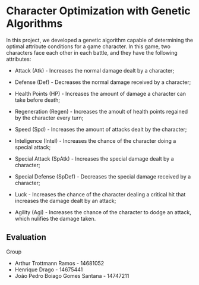 # Character Optimization with Genetic Algorithms

In this project, we developed a genetic algorithm capable of determining the optimal attribute conditions for a game character. In this game, two characters face each other in each battle, and they have the following attributes:

  - Attack (Atk) - Increases the normal damage dealt by a character;
  
  - Defense (Def) - Decreases the normal damage received by a character;
  
  - Health Points (HP) - Increases the amount of damage a character can take before death;
  
  - Regeneration (Regen) - Increases the amoult of health points regained by the character every turn;
  
  - Speed (Spd) - Increases the amount of attacks dealt by the character;
  
  - Inteligence (Intel) - Increases the chance of the character doing a special attack;
  
  - Special Attack (SpAtk) - Increases the special damage dealt by a character;
  
  - Special Defense (SpDef) - Decreases the special damage received by a character;
  
  - Luck - Increases the chance of the character dealing a critical hit that increases the damage dealt by an attack;
  
  - Agility (Agi) - Increases the chance of the character to dodge an attack, which nulifies the damage taken.

## Evaluation

Group
- Arthur Trottmann Ramos - 14681052
- Henrique Drago - 14675441
- João Pedro Boiago Gomes Santana - 14747211
